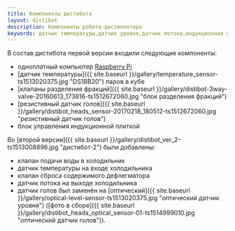 ```yaml
---
title: Компоненты дистибота
layout: distibot
description: Компоненты робота-дистиллятора
keywords: датчик температуры,датчик уровня,датчик потока,индукционная плитка,Raspberry Pi
---
```

В состав дистибота первой версии входили следующие компоненты:
* одноплатный компьютер [Raspberry Pi](https://ru.wikipedia.org/wiki/Raspberry_Pi "Raspberry Pi")
* [датчик температуры]({{ site.baseurl }}/gallery/temperature_sensor-ts1513020375.jpg "DS18B20") паров в кубе
* [клапаны разделения фракций]({{ site.baseurl }}/gallery/distibot-3way-valve-20160613_173816-ts1512672060.jpg "блок разделения фракций")
* [резистивный датчик голов]({{ site.baseurl }}/gallery/distibot_heads_sensor-20170218_180512-ts1512672060.jpg "резистивный датчик голов")
* блок управления индукционной плиткой

Во [второй версии]({{ site.baseurl }}/gallery/distibot_ver_2-ts1513008896.jpg "дистибот-2") были добавлены:

* клапан подачи воды в холодильник
* датчик температуры на входе холодильника
* клапан сброса содержимого дефлегматора
* датчик потока на выходе холодильника
* датчик голов был заменён на [оптический]({{ site.baseurl }}/gallery/optical-level-sensor-ts1513020375.jpg "оптический датчик уровня") ([фото в сборе]({{ site.baseurl }}/gallery/distibot_heads_optical_sensor-01-ts1514999010.jpg "оптический датчик голов")).
